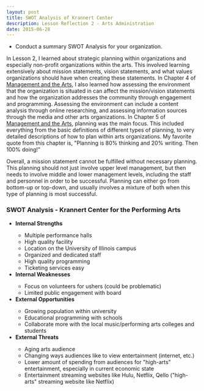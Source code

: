 ```yaml
---
layout: post
title: SWOT Analysis of Krannert Center
description: Lesson Reflection 2 - Arts Administration
date: 2015-06-28
---
```


* Conduct a summary SWOT Analysis for your organization.

In Lesson 2, I learned about strategic planning within organizations and especially non-profit organizations within the arts. This involved learning extensively about mission statements, vision statements, and what values organizations should have when creating these statements. In Chapter 4 of <u>Management and the Arts</u>, I also learned how assessing the environment that the organization is situated in can affect the mission/vision statements and how the organization addresses the community through engagement and programming. Assessing the environment can include a content analysis through online researching, and assessing information sources through the media and other arts organizations. In Chapter 5 of <u>Management and the Arts</u>, planning was the main focus. This included everything from the basic definitions of different types of planning, to very detailed descriptions of how to plan within arts organizations. My favorite quote from this chapter is, "Planning is 80% thinking and 20% writing. Then 100% doing!"

Overall, a mission statement cannot be fulfilled without necessary planning. This planning should not just involve upper level management, but then needs to involve middle and lower management levels, including the staff and personnel in order to be successful. Planning can either go from bottom-up or top-down, and usually involves a mixture of both when this type of planning is most successful.

### SWOT Analysis - Krannert Center for the Performing Arts

<ul>
<li><strong>Internal Strengths</strong></li>
  <ul type="circle">
    <li>Multiple performance halls</li>
    <li>High quality facility</li>
    <li>Location on the University of Illinois campus</li>
    <li>Organized and dedicated staff</li>
    <li>High quality programming</li>
    <li>Ticketing services easy</li>
  </ul>  
<li><strong>Internal Weaknesses</strong></li>
  <ul type="circle">
    <li>Focus on volunteers for ushers (could be problematic)</li>
    <li>Limited public engagement with board</li>
  </ul>  
<li><strong> External Opportunities</strong></li>
  <ul type="circle">
    <li>Growing population within university</li>
    <li>Educational programming with schools</li>
    <li>Collaborate more with the local music/performing arts colleges and students</li>
  </ul>  
<li><strong>External Threats</strong></li>
  <ul type="circle">
    <li>Aging arts audience</li>
    <li>Changing ways audiences like to view entertainment (internet, etc.)</li>
    <li>Lower amount of spending from audiences for "high-arts" entertainment, especially in current economic state</li>
    <li>Entertainment streaming websites like Hulu, Netflix, Qello ("high-arts" streaming website like Netflix)</li>
  </ul>  
</ul>
